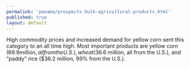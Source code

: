 ```yaml
---
permalink: 'panama/prospects-bulk-agricultural-products.html'
published: true
layout: default
---
```

High commodity prices and increased demand for yellow corn sent this category to an all time high. Most important products are yellow corn ($69.9 million, all from the U.S.), wheat ($36.6 million, all from the U.S.), and “paddy” rice ($36.2 million, 99% from the U.S.).
